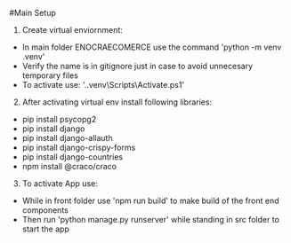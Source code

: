 #Main Setup

1. Create virtual enviornment:
- In main folder ENOCRAECOMERCE use the command 'python -m venv .venv'
- Verify the name is in gitignore just in case to avoid unnecesary temporary files
- To activate use: '.\.venv\Scripts\Activate.ps1'

2. After activating virtual env install following libraries:
- pip install psycopg2  
- pip install django
- pip install django-allauth      
- pip install django-crispy-forms 
- pip install django-countries    
- npm install @craco/craco

3. To activate App use:
- While in front folder use 'npm run build' to make build of the front end components
- Then run 'python manage.py runserver' while standing in src folder to start the app